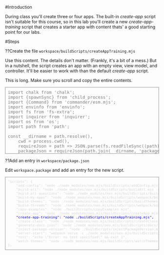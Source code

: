 #Introduction

During class you'll create three or four apps. The built-in _create-app_ script
isn't suitable for this course, so in this lab you'll create a new _create-app-training_
script that creates a starter app with content thats' a good starting
point for our labs.


#Steps

??Create the file `workspace/buildScripts/createAppTraining.mjs`

Use this content. The details don't matter. (Frankly, it's a bit of a mess.)
But in a nutshell, the script creates an app with an empty view, view model, 
and controller. It'll be easier to work with than the default _create-app_ script.

This is long. Make sure you scroll and copy the entire contents.
<pre style="border: thin solid gray; color:gray; padding: 8px; height:200px">
import chalk from 'chalk';
import {spawnSync} from 'child_process';
import {Command} from 'commander/esm.mjs';
import envinfo from 'envinfo';
import fs from 'fs-extra';
import inquirer from 'inquirer';
import os from 'os';
import path from 'path';

const __dirname = path.resolve(),
    cwd = process.cwd(),
    requireJson = path => JSON.parse(fs.readFileSync((path))),
    packageJson = requireJson(path.join(__dirname, 'package.json')),
    insideNeo = packageJson.name === 'neo.mjs',
    neoPath = insideNeo ? './' : './node_modules/neo.mjs/',
    addonChoices = fs.readdirSync(path.join(neoPath, '/src/main/addon')).map(item => item.slice(0, -4)),
    program = new Command(),
    programName = `${packageJson.name} create-app`,
    questions = [],
    scssFolders = fs.readdirSync(path.join(neoPath, '/resources/scss')),
    themeFolders = [];

scssFolders.forEach(folder => {
    if (folder.includes('theme')) {
        themeFolders.push(`neo-${folder}`);
    }
});

program
    .name(programName)
    .version(packageJson.version)
    .option('-i, --info', 'print environment debug info')
    .option('-a, --appName &lt;value>')
    .option('-m, --mainThreadAddons &lt;value>', `Comma separated list of:\n${addonChoices.join(', ')}\nDefaults to DragDrop, Stylesheet`)
    .option('-s, --useServiceWorker &lt;value>', '"yes", "no"')
    .option('-t, --themes &lt;value>', ['all', ...themeFolders, 'none'].join(", "))
    .option('-u, --useSharedWorkers &lt;value>', '"yes", "no"')
    .allowUnknownOption()
    .on('--help', () => {
        console.log('\nIn case you have any issues, please create a ticket here:');
        console.log(chalk.cyan(process.env.npm_package_bugs_url));
    })
    .parse(process.argv);

const programOpts = program.opts();

if (programOpts.info) {
    console.log(chalk.bold('\nEnvironment Info:'));
    console.log(`\n  current version of ${packageJson.name}: ${packageJson.version}`);
    console.log(`  running from ${__dirname}`);

    envinfo
        .run({
            System: ['OS', 'CPU'],
            Binaries: ['Node', 'npm', 'Yarn'],
            Browsers: ['Chrome', 'Edge', 'Firefox', 'Safari'],
            npmPackages: ['neo.mjs']
        }, {
            duplicates: true,
            showNotFound: true
        })
        .then(console.log);
} else {
    console.log(chalk.green(programName));

    if (programOpts.mainThreadAddons) {
        programOpts.mainThreadAddons = programOpts.mainThreadAddons.split(',');
    }

    if (!programOpts.appName) {
        questions.push({
            type: 'input',
            name: 'appName',
            message: 'Please choose a name for your neo app:',
            default: 'MyApp'
        });
    }

    if (!programOpts.themes) {
        questions.push({
            type: 'list',
            name: 'themes',
            message: 'Please choose a theme for your neo app:',
            choices: ['all', ...themeFolders, 'none'],
            default: 'all'
        });
    }

    if (!programOpts.mainThreadAddons) {
        questions.push({
            type: 'checkbox',
            name: 'mainThreadAddons',
            message: 'Please choose your main thread addons:',
            choices: addonChoices,
            default: ['DragDrop', 'Stylesheet']
        });
    }

    if (!programOpts.useSharedWorkers) {
        questions.push({
            type: 'list',
            name: 'useSharedWorkers',
            message: 'Do you want to use SharedWorkers? Pick yes for multiple main threads (Browser Windows):',
            choices: ['yes', 'no'],
            default: 'no'
        });
    }

    if (!programOpts.useServiceWorker) {
        questions.push({
            type: 'list',
            name: 'useServiceWorker',
            message: 'Do you want to use a ServiceWorker for caching assets?',
            choices: ['yes', 'no'],
            default: 'no'
        });
    }

    inquirer.prompt(questions).then(answers => {
        let appName = programOpts.appName || answers.appName,
            mainThreadAddons = programOpts.mainThreadAddons || answers.mainThreadAddons,
            themes = programOpts.themes || answers.themes,
            useSharedWorkers = programOpts.useSharedWorkers || answers.useSharedWorkers,
            useServiceWorker = programOpts.useServiceWorker || answers.useServiceWorker,
            lAppName = appName.toLowerCase(),
            appPath = 'apps/' + lAppName + '/',
            dir = 'apps/' + lAppName,
            folder = path.resolve(cwd, dir),
            startDate = new Date();

        if (!Array.isArray(themes)) {
            themes = [themes];
        }

        if (themes.length > 0 && !themes.includes('none') && !mainThreadAddons.includes('Stylesheet')) {
            console.error('ERROR! The Stylesheet mainThreadAddon is mandatory in case you are using themes');
            console.log('Exiting with error.');
            process.exit(1);
        }

        fs.mkdir(path.join(folder, '/view'), {recursive: true}, (err) => {
            if (err) {
                throw err;
            }

            let content, className;
            const neoSrcPath = `../../../${insideNeo ? '' : 'node_modules/neo.mjs/'}src`;

            const appContent = [
                "import Viewport from './view/Viewport.mjs';",
                "",
                "export const onStart = () => Neo.app({",
                "    mainView: Viewport,",
                "    name    : '" + appName + "'",
                "});"
            ].join(os.EOL);

            fs.writeFileSync(folder + '/app.mjs', appContent);

            const indexContent = `
&lt;!DOCTYPE HTML>
&lt;html>
&lt;head>
    &lt;meta name="viewport" content="width=device-width, initial-scale=1">
    &lt;meta charset="UTF-8">
    &lt;title>${appName}&lt;/title>
&lt;/head>
&lt;body>
    &lt;script src="../../src/MicroLoader.mjs" type="module">&lt;/script>
    &lt;script>
    new MutationObserver((mutationsList, observer) => {
        for (let mutation of mutationsList) {
            for (let addedNode of mutation.addedNodes) {
                if (addedNode.className && addedNode.className.includes(\'neo-viewport\')) {
                    addedNode.addEventListener("contextmenu", function (e) {
                        if (!(e.ctrlKey || e.metaKey)) return;
                        e.stopPropagation();
                        e.preventDefault();
                        const event = new Event('neo-debug-item-select', {bubbles: true});
                        e.target.dispatchEvent(event);
                    });
                    observer.disconnect(); // We found the viewport so we\'re finished listening
                }
            }
        }
    }).observe(document.body, {childList: true, subtree: false});
    &lt;/script>
&lt;/body>
&lt;/html>
`;
            fs.writeFileSync(path.join(folder, 'index.html'), indexContent);



            let neoConfig = {
                appPath: `${insideNeo ? '' : '../../'}${appPath}app.mjs`,
                basePath: '../../',
                environment: 'development',
                mainPath: `${insideNeo ? './' : '../node_modules/neo.mjs/src/'}Main.mjs`
            };

            if (!(mainThreadAddons.includes('DragDrop') && mainThreadAddons.includes('Stylesheet') && mainThreadAddons.length === 2)) {
                neoConfig.mainThreadAddons = mainThreadAddons;
            }

            if (!themes.includes('all')) { // default value
                if (themes.includes('none')) {
                    neoConfig.themes = [];
                } else {
                    neoConfig.themes = themes;
                }
            }

            if (useSharedWorkers !== 'no') {
                neoConfig.useSharedWorkers = true;
            }

            if (useServiceWorker !== 'no') {
                neoConfig.useServiceWorker = true;
            }

            if (!insideNeo) {
                neoConfig.workerBasePath = '../../node_modules/neo.mjs/src/worker/';
            }

            let configs = Object.entries(neoConfig).sort((a, b) => a[0].localeCompare(b[0]));
            neoConfig = {};

            configs.forEach(([key, value]) => {
                neoConfig[key] = value;
            });

            fs.writeFileSync(path.join(folder, 'neo-config.json'), JSON.stringify(neoConfig, null, 4));

            // App source files: viewport and main view




            // -------------------------------------------------------------------------

            className = 'Viewport';
            content = `
import Base     from '${neoSrcPath}/container/Viewport.mjs';
import MainView from './MainView.mjs';

class ${className} extends Base {
    static config = {
        className: '${appName}.view.${className}',
        autoMount: true,
        layout: {ntype: 'fit'},
        items: [{module:MainView}],
    }
    afterSetMounted(value, oldValue) {
        super.afterSetMounted(value, oldValue);
        if (!value) return;
        this.addDomListeners({
            "neo-debug-item-select": (event) => {
                event.path.forEach((item) => {
                    const component = Neo.getComponent(item.id);
                    if (component) console.log(component);
                });
            },
        });
    }
}
Neo.applyClassConfig(${className});
export default ${className};
`;
            fs.writeFileSync(path.join(`${folder}/view/${className}.mjs`), content);




            // -------------------------------------------------------------------------

            className = 'MainView';
            content = `
import Base from '${neoSrcPath}/container/Base.mjs';
import Controller from './${className}Controller.mjs';
import ViewModel from './${className}Model.mjs';

class ${className} extends Base {
    static config = {
        className: '${appName}.view.${className}',
        controller: {module: Controller},
        model: {module: ViewModel},

        layout: {ntype: 'fit'},
        items: [],
    }
}

Neo.applyClassConfig(${className});

export default ${className};
            `;
            fs.writeFileSync(path.join(`${folder}/view/${className}.mjs`), content);





            // -------------------------------------------------------------------------

            className = 'MainViewController';
            content = `
import Base from '${neoSrcPath}/controller/Component.mjs';

class ${className} extends Base {
    static config = {
        className: '${appName}.view.${className}',
    }
}

Neo.applyClassConfig(${className});

export default ${className};
            `;
            fs.writeFileSync(path.join(`${folder}/view/${className}.mjs`), content);





            // -------------------------------------------------------------------------

            className = 'MainViewModel';
            content = `
import Base from '${neoSrcPath}/model/Component.mjs';

class ${className} extends Base {
    static config = {
        className: '${appName}.view.${className}',

        data: {}
    }
}

Neo.applyClassConfig(${className});

export default ${className};
            `;
            fs.writeFileSync(path.join(`${folder}/view/${className}.mjs`), content);





            // -------------------------------------------------------------------------

            let appJsonPath = path.resolve(cwd, 'buildScripts/myApps.json'),
                appJson;

            if (fs.existsSync(appJsonPath)) {
                appJson = requireJson(appJsonPath);
            } else {
                appJsonPath = path.resolve(__dirname, 'buildScripts/webpack/json/myApps.json');

                if (fs.existsSync(appJsonPath)) {
                    appJson = requireJson(appJsonPath);
                } else {
                    appJson = requireJson(path.resolve(__dirname, 'buildScripts/webpack/json/myApps.template.json'));
                }
            }

            if (!appJson.apps.includes(appName)) {
                appJson.apps.push(appName);
                appJson.apps.sort();
            }

            fs.writeFileSync(appJsonPath, JSON.stringify(appJson, null, 4));

            if (mainThreadAddons.includes('HighlightJS')) {
                spawnSync('node', [
                    './buildScripts/copyFolder.mjs',
                    '-s',
                    path.resolve(neoPath, 'docs/resources'),
                    '-t',
                    path.resolve(folder, 'resources'),
                ], {env: process.env, cwd: process.cwd(), stdio: 'inherit'});
            }

            const processTime = (Math.round((new Date - startDate) * 100) / 100000).toFixed(2);
            console.log(`\nTotal time for ${programName}: ${processTime} s`);

            process.exit();
        });
    });
}
</pre>

??Add an entry in `workspace/package.json`

Edit `workspace.package` and add an entry for the new script.

<pre style="font-size:80%; color:lightgray;border:thin solid gray; padding: 8px;">
"scripts": {
    "add-config": "node ./node_modules/neo.mjs/buildScripts/addConfig.mjs",
    "build-all": "node ./node_modules/neo.mjs/buildScripts/buildAll.mjs -n",
    "build-all-questions": "node ./node_modules/neo.mjs/buildScripts/buildAll.mjs",
    "build-my-apps": "node ./node_modules/neo.mjs/buildScripts/webpack/buildMyApps.mjs",
    "build-themes": "node ./node_modules/neo.mjs/buildScripts/buildThemes.mjs",
    "build-threads": "node ./node_modules/neo.mjs/buildScripts/webpack/buildThreads.mjs",
    "copy-examples": "node ./buildScripts/copyExamples.mjs",
    "create-app": "node ./node_modules/neo.mjs/buildScripts/createApp.mjs",
    <span style="color:blue">"create-app-training": "node ./buildScripts/createAppTraining.mjs",</span>
    "create-class": "node ./node_modules/neo.mjs/buildScripts/createClass.mjs",
    "generate-docs-json": "node ./node_modules/neo.mjs/buildScripts/docs/jsdocx.mjs",
    "inject-package-version": "node ./buildScripts/injectPackageVersion.mjs",
    "server-start": "webpack serve -c ./node_modules/neo.mjs/buildScripts/webpack/webpack.server.config.mjs --open",
    "test": "echo \"Error: no test specified\" && exit 1",
    "watch-themes": "node ./node_modules/neo.mjs/buildScripts/watchThemes.mjs"
},
</pre>